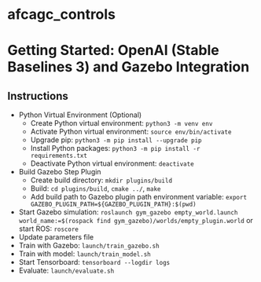 # afcagc_controls

# Getting Started: OpenAI (Stable Baselines 3) and Gazebo Integration

## Instructions
- Python Virtual Environment (Optional)
  - Create Python virtual environment: `python3 -m venv env`
  - Activate Python virtual environment: `source env/bin/activate`
  - Upgrade pip: `python3 -m pip install --upgrade pip`
  - Install Python packages: `python3 -m pip install -r requirements.txt`
  - Deactivate Python virtual environment: `deactivate`
- Build Gazebo Step Plugin
  - Create build directory: `mkdir plugins/build`
  - Build: `cd plugins/build`, `cmake ../`, `make`
  - Add build path to Gazebo plugin path environment variable: `export
    GAZEBO_PLUGIN_PATH=${GAZEBO_PLUGIN_PATH}:$(pwd)`
- Start Gazebo simulation: `roslaunch gym_gazebo empty_world.launch
  world_name:=$(rospack find gym_gazebo)/worlds/empty_plugin.world` or start
  ROS: `roscore`
- Update parameters file
- Train with Gazebo: `launch/train_gazebo.sh`
- Train with model: `launch/train_model.sh`
- Start Tensorboard: `tensorboard --logdir logs`
- Evaluate: `launch/evaluate.sh`
